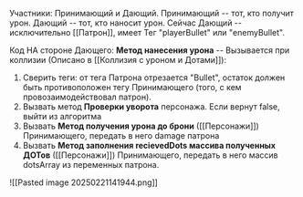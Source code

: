 Участники: Принимающий и Дающий. Принимающий -- тот, кто получит урон. Дающий -- тот, кто наносит урон.
Сейчас Дающий -- исключительно [[Патрон]], имеет Тег "playerBullet" или  "enemyBullet".


Код НА стороне Дающего:
**Метод нанесения урона** -- Вызывается при коллизии (Описано в [[Коллизия с уроном и Дотами]]): 
1. Сверить теги: от тега Патрона отрезается "Bullet", остаток должен быть противоположен тегу Принимающего (того, с кем провозаимодействовал патрон). 
2. Вызвать метод **Проверки уворота** персонажа. Если вернут false, выйти из алгоритма
3. Вызвать **Метод получения урона до брони** ([[Персонажи]]) Принимающего, передать в него damage патрона
4. Вызвать **Метод заполнения recievedDots массива полученных ДОТов** ([[Персонажи]]) Принимающего, передать в него массив dotsArray из переменных патрона.


![[Pasted image 20250221141944.png]]